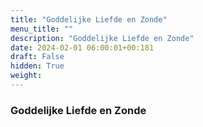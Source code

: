 ```yaml
---
title: "Goddelijke Liefde en Zonde"
menu_title: ""
description: "Goddelijke Liefde en Zonde"
date: 2024-02-01 06:00:01+00:181
draft: False
hidden: True
weight:
---
```

### Goddelijke Liefde en Zonde


